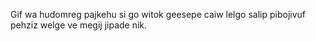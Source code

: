 Gif wa hudomreg pajkehu si go witok geesepe caiw lelgo salip pibojivuf pehziz welge ve megij jipade nik.
